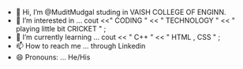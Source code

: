 - 👋 Hi, I’m @MuditMudgal studing in VAISH COLLEGE OF ENGINN.
- 👀 I’m interested in ... cout <<" CODING " << " TECHNOLOGY " << " playing little bit CRICKET " ;
- 🌱 I’m currently learning ... cout << " C++ " << " HTML , CSS " ;
- 📫 How to reach me ... through Linkedin 
- 😄 Pronouns: ... He/His

<!---
MuditMudgal/MuditMudgal is a ✨ special ✨ repository because its `README.md` (this file) appears on your GitHub profile.
You can click the Preview link to take a look at your changes.
--->
